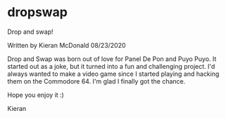 # dropswap
Drop and swap!

Written by Kieran McDonald 
08/23/2020

Drop and Swap was born out of love for Panel De Pon 
and Puyo Puyo. It started out as a joke, but it turned 
into a fun and challenging project. I'd always wanted to 
make a video game since I started playing and hacking 
them on the Commodore 64. I'm glad I finally got the
chance. 

Hope you enjoy it :)

Kieran
